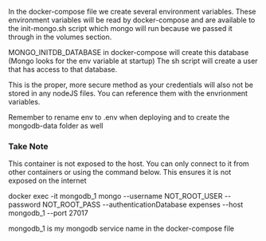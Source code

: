 In the docker-compose file we create several environment variables.
These environment variables will be read by docker-compose and are available to the init-mongo.sh script which mongo will run because we passed it through in the volumes section.

MONGO_INITDB_DATABASE in docker-compose will create this database (Mongo looks for the env variable at startup)
The sh script will create a user that has access to that database.

This is the proper, more secure method as your credentials will also not be stored in any nodeJS files. You can reference them with the envrionment variables.

Remember to rename env to .env when deploying and to create the mongodb-data folder as well

### Take Note
This container is not exposed to the host. You can only connect to it from other containers or using the command below. This ensures it is not exposed on the internet

docker exec -it mongodb_1 mongo --username NOT_ROOT_USER --password NOT_ROOT_PASS --authenticationDatabase expenses --host mongodb_1 --port 27017

mongodb_1 is my mongodb service name in the docker-compose file
